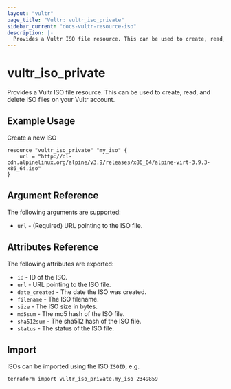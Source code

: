 ```yaml
---
layout: "vultr"
page_title: "Vultr: vultr_iso_private"
sidebar_current: "docs-vultr-resource-iso"
description: |-
  Provides a Vultr ISO file resource. This can be used to create, read, and delete ISO files on your Vultr account.
---
```


# vultr_iso_private

Provides a Vultr ISO file resource. This can be used to create, read, and delete ISO files on your Vultr account.

## Example Usage

Create a new ISO

```hcl
resource "vultr_iso_private" "my_iso" {
	url = "http://dl-cdn.alpinelinux.org/alpine/v3.9/releases/x86_64/alpine-virt-3.9.3-x86_64.iso"
}
```

## Argument Reference

The following arguments are supported:

* `url` - (Required) URL pointing to the ISO file.

## Attributes Reference

The following attributes are exported:

* `id` - ID of the ISO.
* `url` - URL pointing to the ISO file.
* `date_created` - The date the ISO was created.
* `filename` - The ISO filename.
* `size` - The ISO size in bytes.
* `md5sum` - The md5 hash of the ISO file.
* `sha512sum` - The sha512 hash of the ISO file.
* `status` - The status of the ISO file.

## Import

ISOs can be imported using the ISO `ISOID`, e.g.

```
terraform import vultr_iso_private.my_iso 2349859
```